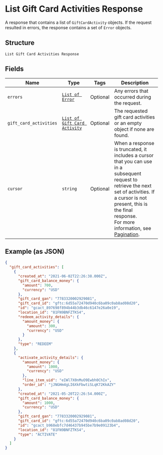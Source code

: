 
# List Gift Card Activities Response

A response that contains a list of `GiftCardActivity` objects. If the request resulted in errors,
the response contains a set of `Error` objects.

## Structure

`List Gift Card Activities Response`

## Fields

| Name | Type | Tags | Description |
|  --- | --- | --- | --- |
| `errors` | [`List of Error`](../../doc/models/error.md) | Optional | Any errors that occurred during the request. |
| `gift_card_activities` | [`List of Gift Card Activity`](../../doc/models/gift-card-activity.md) | Optional | The requested gift card activities or an empty object if none are found. |
| `cursor` | `string` | Optional | When a response is truncated, it includes a cursor that you can use in a<br>subsequent request to retrieve the next set of activities. If a cursor is not present, this is<br>the final response.<br>For more information, see [Pagination](../../https://developer.squareup.com/docs/working-with-apis/pagination). |

## Example (as JSON)

```json
{
  "gift_card_activities": [
    {
      "created_at": "2021-06-02T22:26:38.000Z",
      "gift_card_balance_money": {
        "amount": 700,
        "currency": "USD"
      },
      "gift_card_gan": "7783320002929081",
      "gift_card_id": "gftc:6d55a72470d940c6ba09c0ab8ad08d20",
      "id": "gcact_897698f894b44b3db46c6147e26a0e19",
      "location_id": "81FN9BNFZTKS4",
      "redeem_activity_details": {
        "amount_money": {
          "amount": 300,
          "currency": "USD"
        }
      },
      "type": "REDEEM"
    },
    {
      "activate_activity_details": {
        "amount_money": {
          "amount": 1000,
          "currency": "USD"
        },
        "line_item_uid": "eIWl7X0nMuO9Ewbh0ChIx",
        "order_id": "jJNGHm4gLI6XkFbwtiSLqK72KkAZY"
      },
      "created_at": "2021-05-20T22:26:54.000Z",
      "gift_card_balance_money": {
        "amount": 1000,
        "currency": "USD"
      },
      "gift_card_gan": "7783320002929081",
      "gift_card_id": "gftc:6d55a72470d940c6ba09c0ab8ad08d20",
      "id": "gcact_b968ebfc7d46437b945be7b9e09123b4",
      "location_id": "81FN9BNFZTKS4",
      "type": "ACTIVATE"
    }
  ]
}
```

